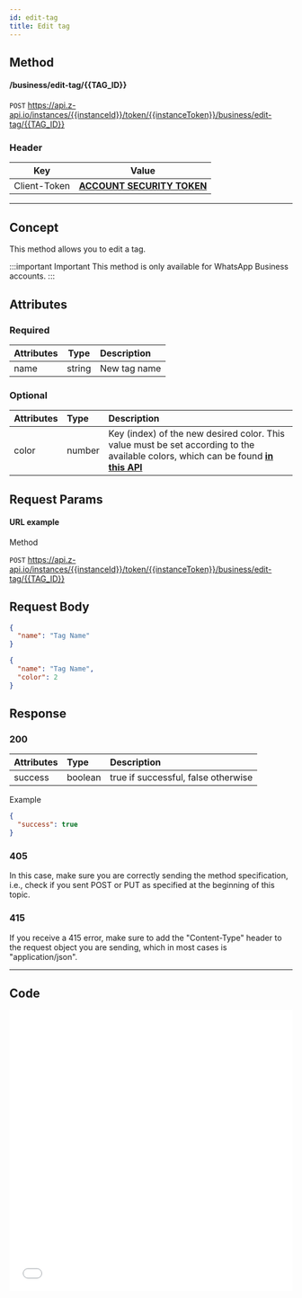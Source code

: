```yaml
---
id: edit-tag
title: Edit tag
---
```


## Method

#### /business/edit-tag/{{TAG_ID}}

`POST` https://api.z-api.io/instances/{{instanceId}}/token/{{instanceToken}}/business/edit-tag/{{TAG_ID}}

### Header

|     Key      |                         Value                          |
| :----------: | :----------------------------------------------------: |
| Client-Token | **[ACCOUNT SECURITY TOKEN](../security/client-token)** |

---

## Concept

This method allows you to edit a tag.

:::important Important
This method is only available for WhatsApp Business accounts.
:::

## Attributes

### Required

| Attributes |  Type  | Description  |
| :--------- | :----: | :----------- |
| name       | string | New tag name |

### Optional

| Attributes | Type | Description |
| :-- | :-- | :-- |
| color | number | Key (index) of the new desired color. This value must be set according to the available colors, which can be found **[in this API](./get-tags-colors.md)** |

## Request Params

#### URL example

Method

`POST` https://api.z-api.io/instances/{{instanceId}}/token/{{instanceToken}}/business/edit-tag/{{TAG_ID}}

## Request Body

```json
{
  "name": "Tag Name"
}

{
  "name": "Tag Name",
  "color": 2
}
```

## Response

### 200

| Attributes | Type    | Description                         |
| :--------- | :------ | :---------------------------------- |
| success    | boolean | true if successful, false otherwise |

Example

```json
{
  "success": true
}
```

### 405

In this case, make sure you are correctly sending the method specification, i.e., check if you sent POST or PUT as specified at the beginning of this topic.

### 415

If you receive a 415 error, make sure to add the "Content-Type" header to the request object you are sending, which in most cases is "application/json".

---

## Code

<iframe src="//api.apiembed.com/?source=https://raw.githubusercontent.com/Z-API/z-api-docs/main/json-examples/edit-tag.json&targets=all" frameborder="0" scrolling="no" width="100%" height="500px" seamless></iframe>
